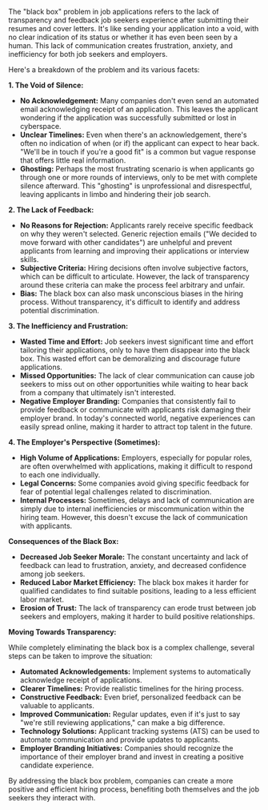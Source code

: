 The "black box" problem in job applications refers to the lack of transparency and feedback job seekers experience after submitting their resumes and cover letters.  It's like sending your application into a void, with no clear indication of its status or whether it has even been seen by a human. This lack of communication creates frustration, anxiety, and inefficiency for both job seekers and employers.

Here's a breakdown of the problem and its various facets:

**1. The Void of Silence:**

*   **No Acknowledgement:** Many companies don't even send an automated email acknowledging receipt of an application. This leaves the applicant wondering if the application was successfully submitted or lost in cyberspace.
*   **Unclear Timelines:**  Even when there's an acknowledgement, there's often no indication of when (or if) the applicant can expect to hear back.  "We'll be in touch if you're a good fit" is a common but vague response that offers little real information.
*   **Ghosting:**  Perhaps the most frustrating scenario is when applicants go through one or more rounds of interviews, only to be met with complete silence afterward.  This "ghosting" is unprofessional and disrespectful, leaving applicants in limbo and hindering their job search.

**2. The Lack of Feedback:**

*   **No Reasons for Rejection:**  Applicants rarely receive specific feedback on why they weren't selected.  Generic rejection emails ("We decided to move forward with other candidates") are unhelpful and prevent applicants from learning and improving their applications or interview skills.
*   **Subjective Criteria:**  Hiring decisions often involve subjective factors, which can be difficult to articulate.  However, the lack of transparency around these criteria can make the process feel arbitrary and unfair.
*   **Bias:**  The black box can also mask unconscious biases in the hiring process.  Without transparency, it's difficult to identify and address potential discrimination.

**3. The Inefficiency and Frustration:**

*   **Wasted Time and Effort:** Job seekers invest significant time and effort tailoring their applications, only to have them disappear into the black box.  This wasted effort can be demoralizing and discourage future applications.
*   **Missed Opportunities:**  The lack of clear communication can cause job seekers to miss out on other opportunities while waiting to hear back from a company that ultimately isn't interested.
*   **Negative Employer Branding:**  Companies that consistently fail to provide feedback or communicate with applicants risk damaging their employer brand.  In today's connected world, negative experiences can easily spread online, making it harder to attract top talent in the future.

**4. The Employer's Perspective (Sometimes):**

*   **High Volume of Applications:**  Employers, especially for popular roles, are often overwhelmed with applications, making it difficult to respond to each one individually.
*   **Legal Concerns:** Some companies avoid giving specific feedback for fear of potential legal challenges related to discrimination.
*   **Internal Processes:**  Sometimes, delays and lack of communication are simply due to internal inefficiencies or miscommunication within the hiring team.  However, this doesn't excuse the lack of communication with applicants.

**Consequences of the Black Box:**

*   **Decreased Job Seeker Morale:** The constant uncertainty and lack of feedback can lead to frustration, anxiety, and decreased confidence among job seekers.
*   **Reduced Labor Market Efficiency:** The black box makes it harder for qualified candidates to find suitable positions, leading to a less efficient labor market.
*   **Erosion of Trust:**  The lack of transparency can erode trust between job seekers and employers, making it harder to build positive relationships.

**Moving Towards Transparency:**

While completely eliminating the black box is a complex challenge, several steps can be taken to improve the situation:

*   **Automated Acknowledgements:**  Implement systems to automatically acknowledge receipt of applications.
*   **Clearer Timelines:**  Provide realistic timelines for the hiring process.
*   **Constructive Feedback:**  Even brief, personalized feedback can be valuable to applicants.
*   **Improved Communication:**  Regular updates, even if it's just to say "we're still reviewing applications," can make a big difference.
*   **Technology Solutions:**  Applicant tracking systems (ATS) can be used to automate communication and provide updates to applicants.
*   **Employer Branding Initiatives:**  Companies should recognize the importance of their employer brand and invest in creating a positive candidate experience.

By addressing the black box problem, companies can create a more positive and efficient hiring process, benefiting both themselves and the job seekers they interact with.
